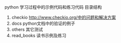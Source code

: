 python 学习过程中的示例代码和练习代码
目录结构
1. checkio http://www.checkio.org/中的问题和解决方案
2. docs  python文档中的验证的例子
3. others 其它测试
4. read_books 读书示例及练习
